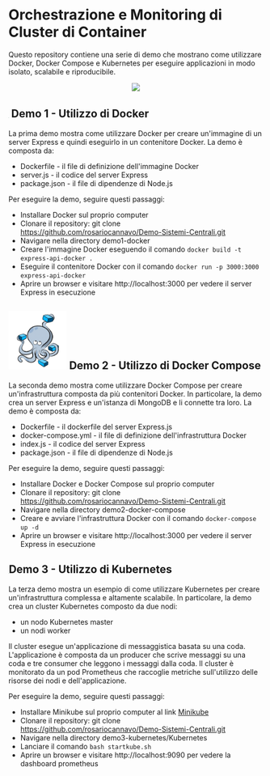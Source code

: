# Orchestrazione e Monitoring di Cluster di Container
Questo repository contiene una serie di demo che mostrano come utilizzare Docker, Docker Compose e Kubernetes per eseguire applicazioni in modo isolato, scalabile e riproducibile.
<p align="center">
<img src="https://www.cloudzero.com/hubfs/blog/container-orchestration.jpg" style="zoom:-15%;" >
</p>
 
## <img src="https://cdn.worldvectorlogo.com/logos/docker.svg" style="zoom:4%;" > Demo 1 - Utilizzo di Docker
La prima demo mostra come utilizzare Docker per creare un'immagine di un server Express e quindi eseguirlo in un contenitore Docker. La demo è composta da:

* Dockerfile - il file di definizione dell'immagine Docker
* server.js - il codice del server Express
* package.json - il file di dipendenze di Node.js

Per eseguire la demo, seguire questi passaggi:

* Installare Docker sul proprio computer
* Clonare il repository: git clone https://github.com/rosariocannavo/Demo-Sistemi-Centrali.git
* Navigare nella directory demo1-docker
* Creare l'immagine Docker eseguendo il comando `docker build -t express-api-docker .`
* Eseguire il contenitore Docker con il comando `docker run -p 3000:3000 express-api-docker`
* Aprire un browser e visitare http://localhost:3000 per vedere il server Express in esecuzione

## <img src="https://raw.githubusercontent.com/github/explore/92ad94b82139838b94e2fa7ffc8b461315d6a452/topics/docker-compose/docker-compose.png" style="zoom:40%;" > Demo 2 - Utilizzo di Docker Compose
La seconda demo mostra come utilizzare Docker Compose per creare un'infrastruttura composta da più contenitori Docker. In particolare, la demo crea un server Express e un'istanza di MongoDB e li connette tra loro. La demo è composta da:

* Dockerfile - il dockerfile del server Express.js
* docker-compose.yml - il file di definizione dell'infrastruttura Docker
* index.js - il codice del server Express
* package.json - il file di dipendenze di Node.js

Per eseguire la demo, seguire questi passaggi:

* Installare Docker e Docker Compose sul proprio computer
* Clonare il repository: git clone https://github.com/rosariocannavo/Demo-Sistemi-Centrali.git
* Navigare nella directory demo2-docker-compose
* Creare e avviare l'infrastruttura Docker con il comando `docker-compose up -d`
* Aprire un browser e visitare http://localhost:3000 per vedere il server Express in esecuzione

## <img src="https://cdn.worldvectorlogo.com/logos/kubernets.svg" style="zoom:4%;" >Demo 3 - Utilizzo di Kubernetes
La terza demo mostra un esempio di come utilizzare Kubernetes per creare un'infrastruttura complessa e altamente scalabile. In particolare, la demo crea un cluster Kubernetes composto da due nodi:
* un nodo Kubernetes master
* un nodi worker

Il cluster esegue un'applicazione di messaggistica basata su una coda. L'applicazione è composta da un producer che scrive messaggi su una coda e tre consumer che leggono i messaggi dalla coda. Il cluster è monitorato da un pod Prometheus che raccoglie metriche sull'utilizzo delle risorse dei nodi e dell'applicazione.

Per eseguire la demo, seguire questi passaggi:
* Installare Minikube sul proprio computer al link [Minikube](https://minikube.sigs.k8s.io/docs/start/)
* Clonare il repository: git clone https://github.com/rosariocannavo/Demo-Sistemi-Centrali.git
* Navigare nella directory demo3-kubernetes/Kubernetes
* Lanciare il comando `bash startkube.sh`
* Aprire un browser e visitare http://localhost:9090 per vedere la dashboard prometheus

